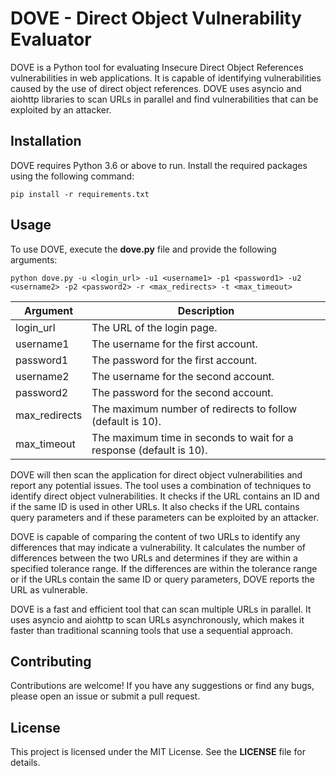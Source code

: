# DOVE - Direct Object Vulnerability Evaluator
DOVE is a Python tool for evaluating Insecure Direct Object References vulnerabilities in web applications. It is capable of identifying vulnerabilities caused by the use of direct object references. DOVE uses asyncio and aiohttp libraries to scan URLs in parallel and find vulnerabilities that can be exploited by an attacker.

## Installation
DOVE requires Python 3.6 or above to run. Install the required packages using the following command:
```
pip install -r requirements.txt
```

## Usage
To use DOVE, execute the **dove.py** file and provide the following arguments:
```
python dove.py -u <login_url> -u1 <username1> -p1 <password1> -u2 <username2> -p2 <password2> -r <max_redirects> -t <max_timeout>
```
| Argument      | Description                                                         |
|---------------|---------------------------------------------------------------------|
| login_url     | The URL of the login page.                                          |
| username1     | The username for the first account.                                 |
| password1     | The password for the first account.                                 |
| username2     | The username for the second account.                                |
| password2     | The password for the second account.                                |
| max_redirects | The maximum number of redirects to follow (default is 10).          |
| max_timeout   | The maximum time in seconds to wait for a response (default is 10). |

DOVE will then scan the application for direct object vulnerabilities and report any potential issues. The tool uses a combination of techniques to identify direct object vulnerabilities. It checks if the URL contains an ID and if the same ID is used in other URLs. It also checks if the URL contains query parameters and if these parameters can be exploited by an attacker.

DOVE is capable of comparing the content of two URLs to identify any differences that may indicate a vulnerability. It calculates the number of differences between the two URLs and determines if they are within a specified tolerance range. If the differences are within the tolerance range or if the URLs contain the same ID or query parameters, DOVE reports the URL as vulnerable.

DOVE is a fast and efficient tool that can scan multiple URLs in parallel. It uses asyncio and aiohttp to scan URLs asynchronously, which makes it faster than traditional scanning tools that use a sequential approach.

## Contributing
Contributions are welcome! If you have any suggestions or find any bugs, please open an issue or submit a pull request.

## License
This project is licensed under the MIT License. See the **LICENSE** file for details.
